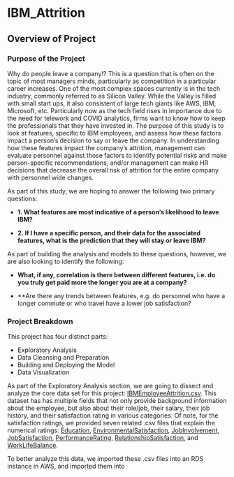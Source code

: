 # IBM_Attrition

## Overview of Project

### Purpose of the Project

Why do people leave a company!?  This is a question that is often on the topic of most managers minds, particularly as competition in a particular career increases.  One of the most complex spaces currently is in the tech industry, commonly referred to as Silicon Valley.  While the Valley is filled with small start ups, it also consistent of large tech giants like AWS, IBM, Microsoft, etc.  Particularly now as the tech field rises in importance due to the need for telework and COVID analytics, firms want to know how to keep the professionals that they have invested in.  The purpose of this study is to look at features, specific to IBM employees, and assess how these factors impact a person’s decision to say or leave the company.  In understanding how these features impact the company’s attrition, management can evaluate personnel against those factors to identify potential risks and make person-specific recommendations, and/or management can make HR decisions that decrease the overall risk of attrition for the entire company with personnel wide changes.  

As part of this study, we are hoping to answer the following two primary questions:

- **1. What features are most indicative of a person’s likelihood to leave IBM?**

- **2. If I have a specific person, and their data for the associated features, what is the prediction that they will stay or leave IBM?**


As part of building the analysis and models to these questions, however, we are also looking to identify the following:

- **What, if any, correlation is there between different features, i.e. do you truly get paid more the longer you are at a company?**

- **Are there any trends between features, e.g. do personnel who have a longer commute or who travel have a lower job satisfaction?


### Project Breakdown

This project has four distinct parts:
- Exploratory Analysis
- Data Cleansing and Preparation
- Building and Deploying the Model
- Data Visualization

As part of the Exploratory Analysis section, we are going to dissect and analyze the core data set for this project: [IBMEmployeeAttrition.csv](https://github.com/MaureenFromuth/IBM_Attrition/blob/Segment-1/Data/IBMEmployeeAttrition.csv).  This dataset has has multiple fields that not only provide background information about the employee, but also about their role/job, their salary, their job history, and their satisfaction rating in various categories.  Of note, for the satisfaction ratings, we provided seven related .csv files that explain the numerical ratings: [Education](https://github.com/MaureenFromuth/IBM_Attrition/blob/Segment-1/Data/Education.csv), [EnvironmentalSatisfaction](https://github.com/MaureenFromuth/IBM_Attrition/blob/Segment-1/Data/EnvironmentSatisfaction.csv), [JobInvolvement](https://github.com/MaureenFromuth/IBM_Attrition/blob/Segment-1/Data/JobInvolvement.csv), [JobSatisfaction](https://github.com/MaureenFromuth/IBM_Attrition/blob/Segment-1/Data/JobSatisfaction.csv), [PerformanceRating](https://github.com/MaureenFromuth/IBM_Attrition/blob/Segment-1/Data/PerformanceRating.csv), [RelationshipSatisfaction](https://github.com/MaureenFromuth/IBM_Attrition/blob/Segment-1/Data/RelationshipSatisfaction.csv), and [WorkLifeBalance](https://github.com/MaureenFromuth/IBM_Attrition/blob/Segment-1/Data/WorkLifeBalance.csv).  

To better analyze this data, we imported these .csv files into an RDS instance in AWS, and imported them into
